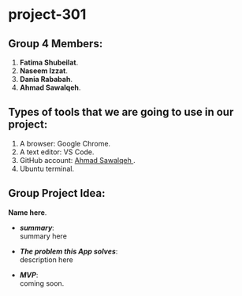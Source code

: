 # project-301

## Group 4 Members:

1. **Fatima Shubeilat**.
1. **Naseem Izzat**.
1. **Dania Rababah**.
1. **Ahmad Sawalqeh**.

## Types of tools that we are going to use in our project:

1. A browser: Google Chrome.
1. A text editor: VS Code.
1. GitHub account: [Ahmad Sawalqeh ](https://github.com/Ahmad-Sawalqeh).
1. Ubuntu terminal.

## Group Project Idea:

**Name here**.

- ***summary***:<br>
summary here

- ***The problem this App solves***:<br>
description here 

- ***MVP***:<br>
coming soon.
